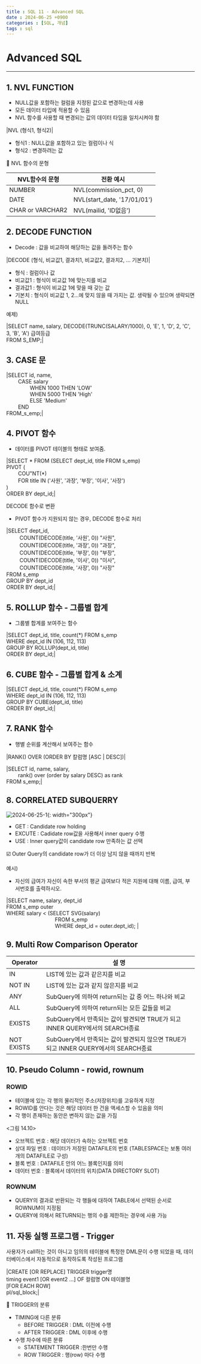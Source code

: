 ```yaml
---
title : SQL 11 - Advanced SQL
date : 2024-06-25 +0900
categories : [SQL, 개념]
tags : sql
---
```

# **Advanced SQL**
---
## 1. NVL FUNCTION
- NULL값을 포함하는 컬럼을 지정된 값으로 변경하는데 사용
- 모든 데이터 타입에 적용할 수 있음
- NVL 함수를 사용할 때 변경되는 값의 데이터 타입을 일치시켜야 함

|NVL (형식1, 형식2)|

- 형식1 : NULL값을 포함하고 있는 컬럼이나 식
- 형식2 : 변경하려는 값

📝 NVL 함수의 문형

|NVL함수의 문형|전환 예시|
|---|---|
|NUMBER|NVL(commission_pct, 0)|
|DATE|NVL(start_date, '17/01/01')|
|CHAR or VARCHAR2|NVL(mailid, 'ID없음')|

## 2. DECODE FUNCTION
- Decode : 값을 비교하여 해당하는 값을 돌려주는 함수

|DECODE (형식, 비교값1, 결과치1, 비교값2, 결과치2, ... 기본치)|

- 형식 : 컬럼이나 값
- 비교값1 : 형식이 비교값 1에 맞는지를 비교
- 결과값1 : 형식이 비교값 1에 맞을 때 갖는 값
- 기본치 : 형식이 비교값 1, 2...에 맞지 않을 때 가지는 값. 생략될 수 있으며 생략되면 NULL 

예제) <br>

|SELECT name, salary, DECODE(TRUNC(SALARY/1000), 0, 'E', 1, 'D', 2, 'C', 3, 'B', 'A') 급여등급 <br> FROM S_EMP;|

## 3. CASE 문

|SELECT id, name, <br> &nbsp;&nbsp;&nbsp;&nbsp;&nbsp;&nbsp;&nbsp;&nbsp;CASE salary <br> &nbsp;&nbsp;&nbsp;&nbsp;&nbsp;&nbsp;&nbsp;&nbsp;&nbsp;&nbsp;&nbsp;&nbsp;&nbsp;&nbsp;&nbsp;&nbsp;WHEN 1000 THEN 'LOW'<br> &nbsp;&nbsp;&nbsp;&nbsp;&nbsp;&nbsp;&nbsp;&nbsp;&nbsp;&nbsp;&nbsp;&nbsp;&nbsp;&nbsp;&nbsp;&nbsp;WHEN 5000 THEN 'High' <br> &nbsp;&nbsp;&nbsp;&nbsp;&nbsp;&nbsp;&nbsp;&nbsp;&nbsp;&nbsp;&nbsp;&nbsp;&nbsp;&nbsp;&nbsp;&nbsp;ELSE 'Medium' <br> &nbsp;&nbsp;&nbsp;&nbsp;&nbsp;&nbsp;&nbsp;&nbsp;END <br> FROM_s_emp;|

## 4. PIVOT 함수 
- 데이터를 PIVOT 테이블의 형태로 보여줌.

|SELECT * FROM (SELECT dept_id, title FROM s_emp) <br> PIVOT ( <br> &nbsp;&nbsp;&nbsp;&nbsp;&nbsp;&nbsp;&nbsp;&nbsp;COU"NT(*) <br> &nbsp;&nbsp;&nbsp;&nbsp;&nbsp;&nbsp;&nbsp;&nbsp;FOR title IN ('사원', '과장', '부장', '이사', '사장') <br> ) <br> ORDER BY dept_id;|

DECODE 함수로 변환<br>
- PIVOT 함수가 지원되지 않는 경우, DECODE 함수로 처리

|SELECT dept_id, <br> &nbsp;&nbsp;&nbsp;&nbsp;&nbsp;&nbsp;&nbsp;&nbsp; COUNT(DECODE(title, '사원', 0)) "사원", <br> &nbsp;&nbsp;&nbsp;&nbsp;&nbsp;&nbsp;&nbsp;&nbsp; COUNT(DECODE(title, '과장', 0)) "과장", <br> &nbsp;&nbsp;&nbsp;&nbsp;&nbsp;&nbsp;&nbsp;&nbsp; COUNT(DECODE(title, '부장', 0)) "부장", <br> &nbsp;&nbsp;&nbsp;&nbsp;&nbsp;&nbsp;&nbsp;&nbsp; COUNT(DECODE(title, '이사', 0)) "이사", <br> &nbsp;&nbsp;&nbsp;&nbsp;&nbsp;&nbsp;&nbsp;&nbsp; COUNT(DECODE(title, '사장', 0)) "사장" <br> FROM s_emp <br> GROUP BY dept_id <br> ORDER BY dept_id;|

## 5. ROLLUP 함수 - 그룹별 합계
- 그룹별 합계를 보여주는 함수

|SELECT dept_id, title, count(*) FROM s_emp <br> WHERE dept_id IN (106, 112, 113) <br> GROUP BY ROLLUP(dept_id, title) <br> ORDER BY dept_id;|

## 6. CUBE 함수 - 그룹별 합계 & 소계

|SELECT dept_id, title, count(*) FROM s_emp <br> WHERE dept_id IN (106, 112, 113) <br> GROUP BY CUBE(dept_id, title) <br> ORDER BY dept_id;|

## 7. RANK 함수
- 행별 순위를 계산해서 보여주는 함수

|RANK() OVER (ORDER BY 칼럼명 [ASC \| DESC])|

|SELECT id, name, salary, <br> &nbsp;&nbsp;&nbsp;&nbsp;&nbsp;&nbsp;&nbsp;&nbsp;rank() over (order by salary DESC) as rank <br> FROM s_emp;|

## 8. CORRELATED SUBQUERRY

![2024-06-25-1](https://github.com/ronnieOO/ronnieOO.github.io/assets/10459185/a69d3395-64a2-4fa5-86cb-c289021c129d){: width="300px"}

- GET : Candidate row holding
- EXCUTE : Cadidate row값을 사용해서 inner query 수행
- USE : Inner query값이 candidate row 만족하는 값 선택

☑️ Outer Query의 candidate row가 더 이상 남지 않을 때까지 반복

예시) <br>
- 자신의 급여가 자신이 속한 부서의 평균 급여보다 적은 지원에 대해 이름, 급여, 부서번호를 출력하시오.

|SELECT name, salary, dept_id <br> FROM s_emp outer <br> WHERE salary < (SELECT SVG(salary) <br> &nbsp;&nbsp;&nbsp;&nbsp;&nbsp;&nbsp;&nbsp;&nbsp;&nbsp;&nbsp;&nbsp;&nbsp;&nbsp;&nbsp;&nbsp;&nbsp;&nbsp;&nbsp;&nbsp;&nbsp;&nbsp;&nbsp;&nbsp;&nbsp;&nbsp;&nbsp;&nbsp;&nbsp;&nbsp;&nbsp;&nbsp;&nbsp; FROM s_emp <br> &nbsp;&nbsp;&nbsp;&nbsp;&nbsp;&nbsp;&nbsp;&nbsp;&nbsp;&nbsp;&nbsp;&nbsp;&nbsp;&nbsp;&nbsp;&nbsp;&nbsp;&nbsp;&nbsp;&nbsp;&nbsp;&nbsp;&nbsp;&nbsp;&nbsp;&nbsp;&nbsp;&nbsp;&nbsp;&nbsp;&nbsp;&nbsp; WHERE dept_id = outer.dept_id); |

## 9. Multi Row Comparison Operator

|Operator|설 명|
|---|---|
|IN|LIST에 있는 값과 같은지를 비교|
|NOT IN|LIST에 있는 값과 같지 않은지를 비교|
|ANY|SubQuery에 의하여 return되는 값 중 어느 하나와 비교|
|ALL|SubQuery에 의하여 return되는 모든 값들을 비교|
|EXISTS|SubQuery에서 만족되는 값이 발견되면 TRUE가 되고 INNER QUERY에서의 SEARCH종료|
|NOT EXISTS|SubQuery에서 만족되는 값이 발견되지 않으면 TRUE가 되고 INNER QUERY에서의 SEARCH종료|


## 10. Pseudo Column - rowid, rownum

### ROWID
- 테이블에 있는 각 행의 물리적인 주소(저장위치)를 고유하게 지정
- ROWID를 안다는 것은 해당 데이터 한 건을 액세스할 수 있음을 의미
- 각 행이 존재하는 동안은 변하지 않는 값을 가짐

<그림 14.10>

- 오브젝트 번호 : 해당 데이터가 속하는 오브젝트 번호
- 상대 파일 번호 : 데이터가 저장된 DATAFILE의 번호 (TABLESPACE는 보통 여러 개의 DATAFILE로 구성)
- 블록 번호 : DATAFILE 안의 어느 블록인지를 의미
- 데이터 번호 : 블록에서 데이터의 위치(DATA DIRECTORY SLOT) 

### ROWNUM
- QUERY의 결과로 반환되는 각 행들에 대하여 TABLE에서 선택된 순서로 ROWNUM이 지정됨
- QUERY에 의해서 RETURN되는 행의 수를 제한하는 경우에 사용 가능

## 11. 자동 실행 프로그램 - Trigger

사용자가 call하는 것이 아니고 임의의 테이블에 특정한 DML문이 수행 되었을 때, 데이터베이스에서 자동적으로 동작하도록 작성된 프로그램
<br>

|CREATE [OR REPLACE] TRIGGER trigger명 <br> timing event1 [OR event2 ...] OF 컬럼명 ON 테이블명 <br> [FOR EACH ROW] <br> pl/sql_block;|

📝 TRIGGER의 분류

- TIMING에 다른 분류
    - BEFORE TRIGGER : DML 이전에 수행
    - AFTER TRIGGER  : DML 이후에 수행
- 수행 차수에 따른 분류
    - STATEMENT TRIGGER :한번만 수행
    - ROW TRIGGER : 행(row) 마다 수행



